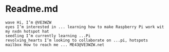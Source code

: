 # Readme.md


    wave Hi, I’m @VE3WZW
    eyes I’m interested in ... learning how to make Raspberry Pi work wit my nxdn hotspot hat
    seedling I’m currently learning ...Pi
    revolving_hearts I’m looking to collaborate on ...pi, hotspots
    mailbox How to reach me ... ME43@VE3WZW.net




